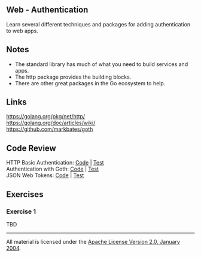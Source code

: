 ## Web - Authentication

Learn several different techniques and packages for adding authentication to web apps.

## Notes

* The standard library has much of what you need to build services and apps.
* The http package provides the building blocks.
* There are other great packages in the Go ecosystem to help.

## Links

https://golang.org/pkg/net/http/  
https://golang.org/doc/articles/wiki/  
https://github.com/markbates/goth  

## Code Review

HTTP Basic Authentication: [Code](example1/main.go) | [Test](example1/main_test.go)  
Authentication with Goth: [Code](example2/main.go) | [Test](example2/main_test.go)  
JSON Web Tokens: [Code](example3/main.go) | [Test](example3/main_test.go)  

## Exercises

### Exercise 1

TBD
___
All material is licensed under the [Apache License Version 2.0, January 2004](http://www.apache.org/licenses/LICENSE-2.0).
